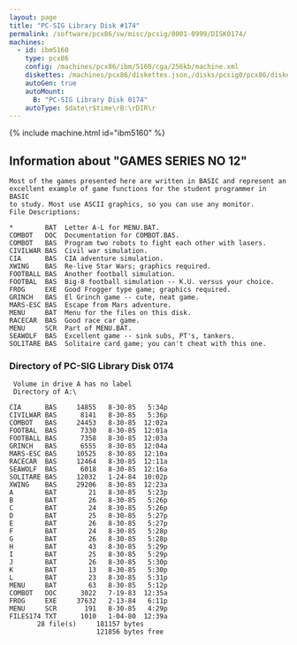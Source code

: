 ```yaml
---
layout: page
title: "PC-SIG Library Disk #174"
permalink: /software/pcx86/sw/misc/pcsig/0001-0999/DISK0174/
machines:
  - id: ibm5160
    type: pcx86
    config: /machines/pcx86/ibm/5160/cga/256kb/machine.xml
    diskettes: /machines/pcx86/diskettes.json,/disks/pcsig0/pcx86/diskettes.json
    autoGen: true
    autoMount:
      B: "PC-SIG Library Disk 0174"
    autoType: $date\r$time\rB:\rDIR\r
---
```


{% include machine.html id="ibm5160" %}

## Information about "GAMES SERIES NO 12"

    Most of the games presented here are written in BASIC and represent an
    excellent example of game functions for the student programmer in BASIC
    to study. Most use ASCII graphics, so you can use any monitor.
    File Descriptions:
    
    *        BAT  Letter A-L for MENU.BAT.
    COMBOT   DOC  Documentation for COMBOT.BAS.
    COMBOT   BAS  Program two robots to fight each other with lasers.
    CIVILWAR BAS  Civil war simulation.
    CIA      BAS  CIA adventure simulation.
    XWING    BAS  Re-live Star Wars; graphics required.
    FOOTBALL BAS  Another football simulation.
    FOOTBAL  BAS  Big-8 football simulation -- K.U. versus your choice.
    FROG     EXE  Good Frogger type game; graphics required.
    GRINCH   BAS  El Grinch game -- cute, neat game.
    MARS-ESC BAS  Escape from Mars adventure.
    MENU     BAT  Menu for the files on this disk.
    RACECAR  BAS  Good race car game.
    MENU     SCR  Part of MENU.BAT.
    SEAWOLF  BAS  Excellent game -- sink subs, PT's, tankers.
    SOLITARE BAS  Solitaire card game; you can't cheat with this one.

### Directory of PC-SIG Library Disk 0174

     Volume in drive A has no label
     Directory of A:\

    CIA      BAS     14855   8-30-85   5:34p
    CIVILWAR BAS      8141   8-30-85   5:36p
    COMBOT   BAS     24453   8-30-85  12:02a
    FOOTBAL  BAS      7330   8-30-85  12:01a
    FOOTBALL BAS      7358   8-30-85  12:03a
    GRINCH   BAS      6555   8-30-85  12:04a
    MARS-ESC BAS     10525   8-30-85  12:10a
    RACECAR  BAS     12464   8-30-85  12:11a
    SEAWOLF  BAS      6018   8-30-85  12:16a
    SOLITARE BAS     12032   1-24-84  10:02p
    XWING    BAS     29206   8-30-85  12:23a
    A        BAT        21   8-30-85   5:23p
    B        BAT        26   8-30-85   5:26p
    C        BAT        24   8-30-85   5:26p
    D        BAT        25   8-30-85   5:27p
    E        BAT        26   8-30-85   5:27p
    F        BAT        24   8-30-85   5:28p
    G        BAT        26   8-30-85   5:28p
    H        BAT        43   8-30-85   5:29p
    I        BAT        25   8-30-85   5:29p
    J        BAT        26   8-30-85   5:30p
    K        BAT        13   8-30-85   5:30p
    L        BAT        23   8-30-85   5:31p
    MENU     BAT        63   8-30-85   5:12p
    COMBOT   DOC      3022   7-19-83  12:35a
    FROG     EXE     37632   2-13-84   6:11p
    MENU     SCR       191   8-30-85   4:29p
    FILES174 TXT      1010   1-04-80  12:39a
           28 file(s)     181157 bytes
                          121856 bytes free
